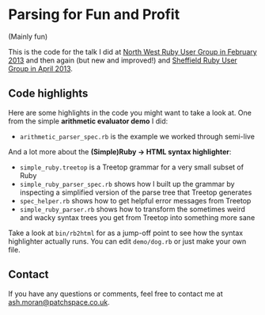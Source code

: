 # Parsing for Fun and Profit

(Mainly fun)

This is the code for the talk I did at [North West Ruby User Group in February 2013][nwrug] and then again (but new and improved!) and [Sheffield Ruby User Group in April 2013][shrug].

## Code highlights

Here are some highlights in the code you might want to take a look at. One from the simple **arithmetic evaluator demo** I did:

* `arithmetic_parser_spec.rb` is the example we worked through semi-live

And a lot more about the **(Simple)Ruby -> HTML syntax highlighter**:

* `simple_ruby.treetop` is a Treetop grammar for a very small subset of Ruby
* `simple_ruby_parser_spec.rb` shows how I built up the grammar by inspecting a simplified version of the parse tree that Treetop generates
* `spec_helper.rb` shows how to get helpful error messages from Treetop
* `simple_ruby_parser.rb` shows how to transform the sometimes weird and wacky syntax trees you get from Treetop into something more sane

Take a look at `bin/rb2html` for as a jump-off point to see how the syntax highlighter actually runs. You can edit `demo/dog.rb` or just make your own file.

## Contact

If you have any questions or comments, feel free to contact me at [ash.moran@patchspace.co.uk](mailto:ash.moran@patchspace.co.uk).

[nwrug]: http://nwrug.org/events/february-2013-parsing-for-fun-profit/
[shrug]: http://shrug.org/meetings/shrug-41/